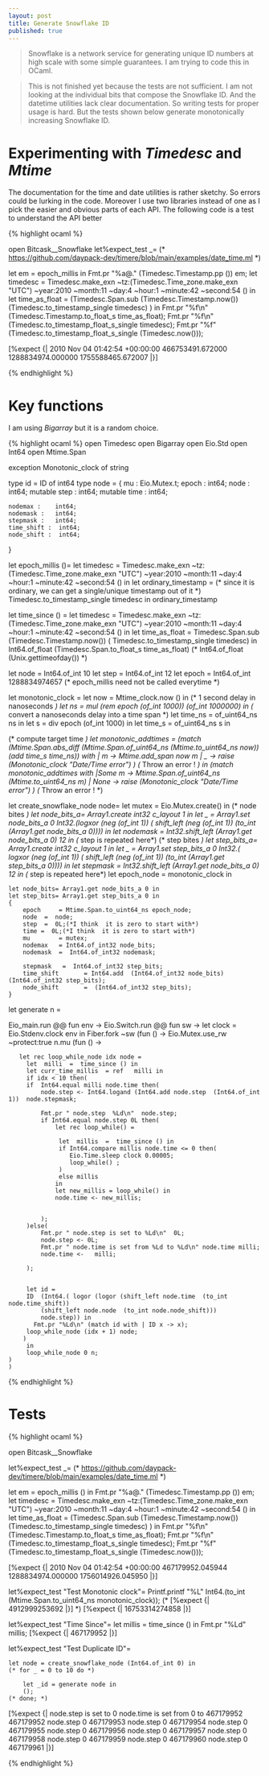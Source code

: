 ```yaml
---
layout: post
title: Generate Snowflake ID
published: true
---
```


> Snowflake is a network service for generating unique ID numbers at high scale with some simple guarantees.
> I am trying to code this in OCaml.

> This is not finished yet because the tests are not sufficient. I am not looking at the individual bits that
> compose the Snowflake ID. And the datetime utilities lack clear documentation. So writing tests
> for proper usage is hard.
> But the tests shown below generate monotonically increasing Snowflake ID.

# Experimenting with *Timedesc* and *Mtime*

The documentation for the time and date utilities is rather sketchy. So errors could be lurking in the code.
Moreover I use two libraries instead of one as I pick the easier and obvious parts of each API.
The following code is a test to understand the API better 

{% highlight ocaml %}

open Bitcask__Snowflake
let%expect_test _=
(* https://github.com/daypack-dev/timere/blob/main/examples/date_time.ml *)

let em = epoch_millis in
Fmt.pr "%a@." (Timedesc.Timestamp.pp  ()) em;
let timedesc = Timedesc.make_exn ~tz:(Timedesc.Time_zone.make_exn "UTC") ~year:2010 ~month:11 ~day:4 ~hour:1 ~minute:42 ~second:54 () in
let time_as_float = (Timedesc.Span.sub  (Timedesc.Timestamp.now()) (Timedesc.to_timestamp_single timedesc) ) in
Fmt.pr "%f\n"  (Timedesc.Timestamp.to_float_s time_as_float);
Fmt.pr "%f\n"  (Timedesc.to_timestamp_float_s_single timedesc);
Fmt.pr "%f"  (Timedesc.to_timestamp_float_s_single (Timedesc.now()));

[%expect {|
  2010 Nov 04 01:42:54 +00:00:00
  466753491.672000
  1288834974.000000
  1755588465.672007
  |}]


{% endhighlight %}

# Key functions

I am using *Bigarray* but it is a random choice.

{% highlight ocaml %}
open Timedesc
open Bigarray
open Eio.Std
open Int64
open Mtime.Span

exception Monotonic_clock of string

type id = ID of int64
type node = {
	mu  :  Eio.Mutex.t;
	epoch : int64;
	node :   int64;
	mutable step :   int64;
	mutable time :   int64;

	nodemax :    int64;
	nodemask :   int64;
	stepmask :   int64;
	time_shift :  int64;
	node_shift :  int64;
}


let epoch_millis ()=
  let timedesc = Timedesc.make_exn ~tz:(Timedesc.Time_zone.make_exn "UTC") ~year:2010 ~month:11 ~day:4 ~hour:1 ~minute:42 ~second:54 () in
  let ordinary_timestamp =
      (* since it is ordinary, we can get a single/unique timestamp out of it *)
      Timedesc.to_timestamp_single timedesc
  in ordinary_timestamp

let time_since () =
  let timedesc = Timedesc.make_exn ~tz:(Timedesc.Time_zone.make_exn "UTC") ~year:2010 ~month:11 ~day:4 ~hour:1 ~minute:42 ~second:54 () in
  let time_as_float =
      Timedesc.Span.sub (Timedesc.Timestamp.now()) ( Timedesc.to_timestamp_single timedesc)
  in Int64.of_float (Timedesc.Span.to_float_s time_as_float)
  (* Int64.of_float (Unix.gettimeofday()) *)


let node  =  Int64.of_int 10
let step  =  Int64.of_int 12
let epoch = Int64.of_int 1288834974657 (* epoch_millis need not be called everytime *)

let monotonic_clock =
   let now = Mtime_clock.now () in
   (* 1 second delay in nanoseconds *)
   let ns =  mul (rem epoch (of_int 1000))  (of_int 1000000) in
   (* convert a nanoseconds delay into a time span *)
   let time_ns = of_uint64_ns ns in
   let s = div  epoch (of_int 1000) in
   let time_s = of_uint64_ns s in

   (* compute target time *)
   let monotonic_addtimes =
   (match (Mtime.Span.abs_diff  (Mtime.Span.of_uint64_ns (Mtime.to_uint64_ns now))  (add time_s time_ns)) with
   |  m ->  Mtime.add_span now m
   | _ -> raise (Monotonic_clock "Date/Time error") )                 (* Throw an error ! *)
   in
    (match  monotonic_addtimes with
      |Some m -> Mtime.Span.of_uint64_ns (Mtime.to_uint64_ns m)
      | None -> raise (Monotonic_clock "Date/Time error") )                 (* Throw an error ! *)




let create_snowflake_node node=
    let mutex = Eio.Mutex.create() in
    (* node bites *)
    let node_bits_a= Array1.create int32 c_layout 1 in
    let _ = Array1.set node_bits_a 0  Int32.(logxor
                                  (neg (of_int 1))
                                  ( shift_left (neg (of_int 1)) (to_int (Array1.get node_bits_a 0)))) in
   let  nodemask  =  Int32.shift_left  (Array1.get node_bits_a 0) 12 in (*  step is repeated here*)
    (* step bites *)
    let step_bits_a= Array1.create int32 c_layout 1 in
    let _ = Array1.set step_bits_a 0 Int32.( logxor
                                  (neg (of_int 1))
                                  ( shift_left (neg (of_int 1)) (to_int (Array1.get step_bits_a 0)))) in
    let  stepmask  =  Int32.shift_left  (Array1.get node_bits_a 0) 12 in (*  step is repeated here*)
    let epoch_node = monotonic_clock  in


    let node_bits= Array1.get node_bits_a 0 in
    let step_bits= Array1.get step_bits_a 0 in
    {
        epoch     = Mtime.Span.to_uint64_ns epoch_node;
        node  =  node;
        step  =  0L;(*I think  it is zero to start with*)
        time =  0L;(*I think  it is zero to start with*)
        mu        = mutex;
        nodemax   = Int64.of_int32 node_bits;
        nodemask  =  Int64.of_int32 nodemask;

        stepmask   =  Int64.of_int32 step_bits;
        time_shift       = Int64.add  (Int64.of_int32 node_bits)   (Int64.of_int32 step_bits);
        node_shift       =  (Int64.of_int32 step_bits);
    }


let generate n  =

   Eio_main.run @@ fun env ->
   Eio.Switch.run @@ fun sw ->
   let clock = Eio.Stdenv.clock env in
   Fiber.fork ~sw (fun () ->
   Eio.Mutex.use_rw ~protect:true n.mu (fun () ->


       let rec loop_while_node idx node =
         let  milli  =  time_since () in
         let curr_time_millis  = ref   milli in
         if idx < 10 then(
         if  Int64.equal milli node.time then(
             node.step <- Int64.logand (Int64.add node.step  (Int64.of_int 1))  node.stepmask;

             Fmt.pr " node.step  %Ld\n"  node.step;
             if Int64.equal node.step 0L then(
                 let rec loop_while() =

                  let  millis  =  time_since () in
                  if Int64.compare millis node.time <= 0 then(
                     Eio.Time.sleep clock 0.00005;
                     loop_while() ;
                  )
                  else millis
                 in
                 let new_millis = loop_while() in
                 node.time <- new_millis;


             );
         )else(
             Fmt.pr " node.step is set to %Ld\n"  0L;
             node.step <- 0L;
             Fmt.pr " node.time is set from %Ld to %Ld\n" node.time milli;
             node.time <-   milli;

         );


         let id =
         ID  (Int64.( logor (logor (shift_left node.time  (to_int node.time_shift))
             (shift_left node.node  (to_int node.node_shift)))
             node.step)) in
           Fmt.pr "%Ld\n" (match id with | ID x -> x);
         loop_while_node (idx + 1) node;
        )
         in
         loop_while_node 0 n;
	)
	)
{% endhighlight %}

# Tests

{% highlight ocaml %}

open Bitcask__Snowflake

let%expect_test _=
(* https://github.com/daypack-dev/timere/blob/main/examples/date_time.ml *)

let em = epoch_millis () in
Fmt.pr "%a@." (Timedesc.Timestamp.pp  ()) em;
let timedesc = Timedesc.make_exn ~tz:(Timedesc.Time_zone.make_exn "UTC") ~year:2010 ~month:11 ~day:4 ~hour:1 ~minute:42 ~second:54 () in
let time_as_float = (Timedesc.Span.sub  (Timedesc.Timestamp.now()) (Timedesc.to_timestamp_single timedesc) ) in
Fmt.pr "%f\n"  (Timedesc.Timestamp.to_float_s time_as_float);
Fmt.pr "%f\n"  (Timedesc.to_timestamp_float_s_single timedesc);
Fmt.pr "%f"  (Timedesc.to_timestamp_float_s_single (Timedesc.now()));

[%expect {|
  2010 Nov 04 01:42:54 +00:00:00
  467179952.045944
  1288834974.000000
  1756014926.045950
  |}]

let%expect_test "Test Monotonic clock"=
      Printf.printf "%L" Int64.(to_int (Mtime.Span.to_uint64_ns monotonic_clock));
    (* [%expect {| 4912999253692 |}] *)
    [%expect {| 16753314274858 |}]

let%expect_test "Time Since"=
    let  millis  =  time_since () in
    Fmt.pr "%Ld" millis;
    [%expect {| 467179952 |}]

let%expect_test "Test Duplicate ID"=

	let node = create_snowflake_node (Int64.of_int 0) in
	(* for _ = 0 to 10 do *)

		let _id = generate node in
        ();
    (* done; *)
  [%expect {|
     node.step is set to 0
     node.time is set from 0 to 467179952
    467179952
     node.step  0
    467179953
     node.step  0
    467179954
     node.step  0
    467179955
     node.step  0
    467179956
     node.step  0
    467179957
     node.step  0
    467179958
     node.step  0
    467179959
     node.step  0
    467179960
     node.step  0
    467179961
    |}]


{% endhighlight %}
